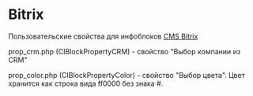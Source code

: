 Bitrix
======

Пользовательские свойства для инфоблоков [CMS Bitrix](https://www.1c-bitrix.ru/)

prop_crm.php (CIBlockPropertyCRM) - свойство "Выбор компании из CRM"

prop_color.php (CIBlockPropertyColor) - свойство "Выбор цвета". Цвет хранится как строка вида ff0000 без знака #.

